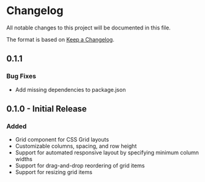 # Changelog

All notable changes to this project will be documented in this file.

The format is based on [Keep a Changelog](https://keepachangelog.com/en/1.0.0/).

## 0.1.1

### Bug Fixes

- Add missing dependencies to package.json

## 0.1.0 - Initial Release

### Added

- Grid component for CSS Grid layouts
- Customizable columns, spacing, and row height
- Support for automated responsive layout by specifying minimum column widths
- Support for drag-and-drop reordering of grid items
- Support for resizing grid items
